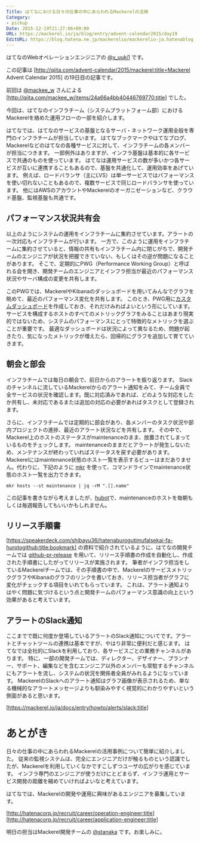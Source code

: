 ```yaml
---
Title: はてなにおける日々の仕事の中にあらわれるMackerelの活用
Category:
- pickup
Date: 2015-12-19T21:27:06+09:00
URL: https://mackerel.io/ja/blog/entry/advent-calendar2015/day19
EditURL: https://blog.hatena.ne.jp/mackerelio/mackerelio-ja.hatenablog.mackerel.io/atom/entry/6653586347149136164
---
```


はてなのWebオペレーションエンジニアの [@y_uuki1](https://twitter.com/y_uuk1) です。

この記事は [http://qiita.com/advent-calendar/2015/mackerel:title=Mackerel Advent Calendar 2015] の19日目の記事です。

前回は [@mackee_w](https://twitter.com/mackee_w) さんによる [http://qiita.com/mackee_w/items/24a66a4bb40446769770:title] でした。

今回は、はてなのインフラチーム（システムプラットフォーム部）におけるMackerelを絡めた運用フローの一部を紹介します。


はてなでは、はてなのサービスの基盤となるサーバ・ネットワーク運用全般を専門のインフラチームが担当しています。
はてなブックマークやはてなブログ、Mackerelなどのはてなの各種サービスに対して、インフラチームの各メンバーが担当につきます。
一部例外はありますが、インフラ基盤は基本的に各サービスで共通のものを使っています。
はてなは運用サービスの数が多いかつ各サービスが互いに連携することもあるので、基盤を共通化して、運用効率をあげています。
例えば、ロードバランサ（主にLVS）は単一サービスではパフォーマンスを使い切れないこともあるので、複数サービスで同じロードバランサを使っています。
他にはAWSのアカウントやMackerelのオーガニゼーションなど、クラウド基盤、監視基盤も共通です。

## パフォーマンス状況共有会

以上のようにシステムの運用をインフラチームに集約させています。アラートの一次対応もインフラチームが行います。
一方で、このように運用をインフラチームに集約させていると、情報の共有もインフラチーム内に閉じがちで、開発チームのエンジニアが状況を把握できていない、もしくはその逆が問題になることがあります。
そこで、定期的にPWG（Performance Working Group）と呼ばれる会を開き、開発チームのエンジニアとインフラ担当が最近のパフォーマンス状況やサーバ構成の変更を共有します。

このPWGでは、MackerelやKibanaのダッシュボードを用いてみんなでグラフを眺めて、最近のパフォーマンス変化を共有します。
このとき、PWG用に[カスタムダッシュボード](https://mackerel.io/ja/docs/entry/howto/dashboard)を作成しておき、それだけみればよいという形にしています。
サービスを構成するホストのすべてのメトリックグラフをみることはあまり現実的ではないため、システムのパフォーマンスにとって特徴的なメトリックを選ぶことが重要です。
最適なダッシュボードは状況によって異なるため、問題が起きたり、気になったメトリックが増えたら、回帰的にグラフを追加して育てていきます。

## 朝会と部会

インフラチームでは毎日の朝会で、前日からのアラートを振り返ります。
Slackのチャンネルに流しているMackerelからのアラート通知をみて、チーム全員で全サービスの状況を確認します。既に対応済みであれば、どのような対応をしたか共有し、未対応であるまたは追加の対応の必要があればタスクとして登録されます。

さらに、インフラチームでは定期的に部会があり、各メンバーのタスク状況や部内プロジェクトの進捗、最近のアラート状況などを共有します。
その中で、Mackerel上のホストのステータスがmaintenanceのまま、放置されてしまっているものをチェックします。
maintenanceのままだとアラートが発生しないため、メンテナンスが終わっていればステータスを戻す必要があります。
Mackerelにはmaintenance状態のホスト一覧を表示するビューはまだありません。代わりに、下記のように [mkr](https://mackerel.io/ja/docs/entry/advanced/cli) を使って、コマンドラインでmaintenance状態のホスト一覧を出力できます。

```
mkr hosts --st maintenance | jq -rM ".[].name"
```

この記事を書きながら考えましたが、[hubot](https://hubot.github.com/)で、maintenanceのホストを毎朝もしくは毎週報告してもいいかもしれません。

## リリース手順書

[https://speakerdeck.com/shibayu36/hatenaburogutimufalsekai-fa-hurotogithub:title:bookmark] の資料で紹介されているように、はてなの開発チームでは [github-pr-release](https://github.com/motemen/git-pr-release) を用いて、リリース手順書の作成を自動化し、作成された手順書にしたがってリリースが実施されます。
筆者がインフラ担当をしているMackerelチームでは、その手順書の中で、MackerelのサービスメトリックグラフやKibanaのグラフのリンクを書いておき、リリース担当者がグラフに変化がチェックする項目をいれてもらっています。
これは、アラート通知よりはやく問題に気づけるという点と開発チームのパフォーマンス意識の向上という効果があると考えています。

## アラートのSlack通知

ここまでで既に何度か登場しているアラートのSlack通知についてです。アラートとチャットツールの連携は基本ですが、やはり非常に便利だと感じます。
はてなでは全社的にSlackを利用しており、各サービスごとの業務チャンネルがあります。
特に、一部の開発チームでは、ディレクター、デザイナー、プランナー、サポート、編集などを含むエンジニア以外のメンバーも常駐するチャンネルにもアラートを流し、システムの状況を関係者全員がみれるようになっています。
MackerelのSlackへのアラート通知はグラフ画像が表示されるため、単なる機械的なアラートメッセージよりも馴染みやすく視覚的にわかりやすいという側面があると思います。

[https://mackerel.io/ja/docs/entry/howto/alerts/slack:title]

# あとがき

日々の仕事の中にあらわれるMackerelの活用事例について簡単に紹介しました。
従来の監視システムは、完全にエンジニアだけが触るものという認識でしたが、Mackerelを利用していくなかですこしずつユーザの広がりを感じています。
インフラ専門のエンジニアが使うだけにとどまらず、インフラ運用とサービス開発の距離を縮めていければよいなと考えています。

はてなでは、Mackerelの開発や運用に興味があるエンジニアを募集しています。

[http://hatenacorp.jp/recruit/career/operation-engineer:title]
[http://hatenacorp.jp/recruit/career/application-engineer:title]

明日の担当はMackerel開発チームの [@stanaka](https://twitter.com/stanaka) です。お楽しみに。
